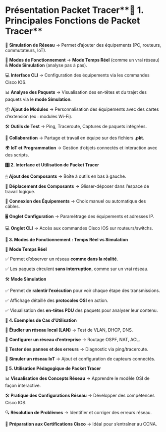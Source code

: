 # Présentation Packet Tracer**🔧 1. Principales Fonctions de Packet Tracer**

📡 **Simulation de Réseau** → Permet d’ajouter des équipements (PC, routeurs, commutateurs, IoT).

🔄 **Modes de Fonctionnement** → **Mode Temps Réel** (comme un vrai réseau) & **Mode Simulation** (analyse pas à pas).

💻 **Interface CLI** → Configuration des équipements via les commandes Cisco IOS.

📊 **Analyse des Paquets** → Visualisation des en-têtes et du trajet des paquets via le **mode Simulation**.

📦 **Ajout de Modules** → Personnalisation des équipements avec des cartes d’extension (ex : modules Wi-Fi).

🛠 **Outils de Test** → Ping, Traceroute, Captures de paquets intégrées.

🤝 **Collaboration** → Partage et travail en équipe sur des fichiers **.pkt**.

🌍 **IoT et Programmation** → Gestion d’objets connectés et interaction avec des scripts.



**🎛 2. Interface et Utilisation de Packet Tracer**

🖱 **Ajout des Composants** → Boîte à outils en bas à gauche.

📌 **Déplacement des Composants** → Glisser-déposer dans l’espace de travail logique.

🔌 **Connexion des Équipements** → Choix manuel ou automatique des câbles.

🖥 **Onglet Configuration** → Paramétrage des équipements et adresses IP.

💻 **Onglet CLI** → Accès aux commandes Cisco IOS sur routeurs/switchs.



**🔄 3. Modes de Fonctionnement : Temps Réel vs Simulation**

📡 **Mode Temps Réel**

✅ Permet d’observer un réseau **comme dans la réalité**.

✅ Les paquets circulent **sans interruption**, comme sur un vrai réseau.

🛠 **Mode Simulation**

✅ Permet de **ralentir l’exécution** pour voir chaque étape des transmissions.

✅ Affichage détaillé des **protocoles OSI** en action.

✅ Visualisation des **en-têtes PDU** des paquets pour analyser leur contenu.

**📜 4. Exemples de Cas d’Utilisation**

📍 **Étudier un réseau local (LAN)** → Test de VLAN, DHCP, DNS.

📍 **Configurer un réseau d’entreprise** → Routage OSPF, NAT, ACL.

📍 **Tester des pannes et des erreurs** → Diagnostic via ping/traceroute.

📍 **Simuler un réseau IoT** → Ajout et configuration de capteurs connectés.

**🎯 5. Utilisation Pédagogique de Packet Tracer**

📊 **Visualisation des Concepts Réseau** → Apprendre le modèle OSI de façon interactive.

🛠 **Pratique des Configurations Réseau** → Développer des compétences Cisco IOS.

🔍 **Résolution de Problèmes** → Identifier et corriger des erreurs réseau.

📜 **Préparation aux Certifications Cisco** → Idéal pour s’entraîner au CCNA.
